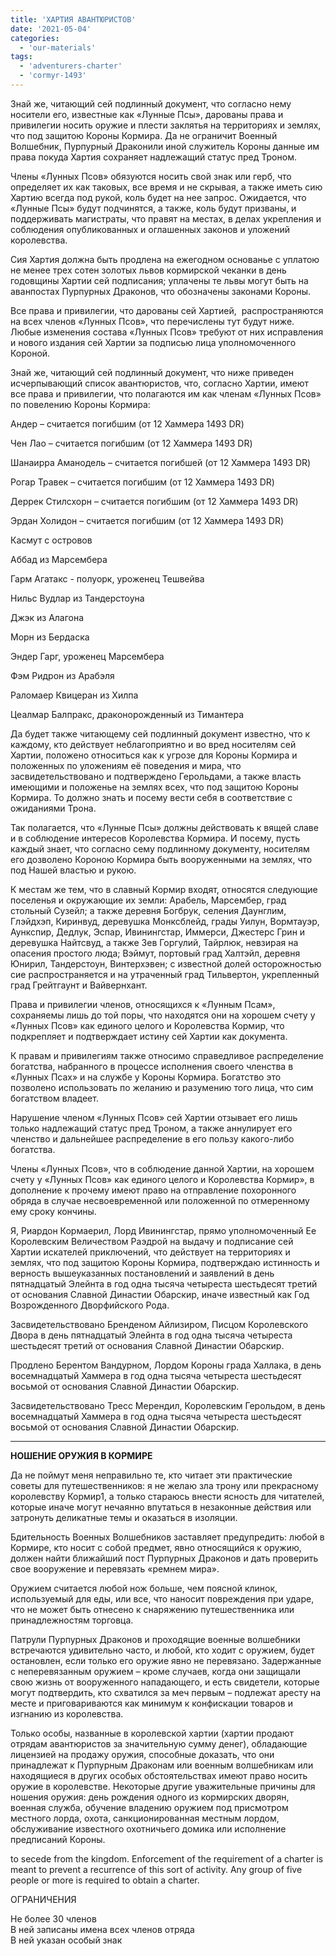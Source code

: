 ```yaml
---
title: 'ХАРТИЯ АВАНТЮРИСТОВ'
date: '2021-05-04'
categories:
  - 'our-materials'
tags:
  - 'adventurers-charter'
  - 'cormyr-1493'
---
```


Знай же, читающий сей подлинный документ, что согласно нему носители его, известные как «Лунные Псы», дарованы права и привилегии носить оружие и плести заклятья на территориях и землях, что под защитою Короны Кормира. Да не ограничит Военный Волшебник, Пурпурный Драконили иной служитель Короны данные им права покуда Хартия сохраняет надлежащий статус пред Троном.

Члены «Лунных Псов» обязуются носить свой знак или герб, что определяет их как таковых, все время и не скрывая, а также иметь сию Хартию всегда под рукой, коль будет на нее запрос. Ожидается, что «Лунные Псы» будут подчинятся, а также, коль будут призваны, и поддерживать магистраты, что правят на местах, в делах укрепления и соблюдения опубликованных и оглашенных законов и уложений королевства.

Сия Хартия должна быть продлена на ежегодном основанье с уплатою не менее трех сотен золотых львов кормирской чеканки в день годовщины Хартии сей подписания; уплачены те львы могут быть на аванпостах Пурпурных Драконов, что обозначены законами Короны.

Все права и привилегии, что дарованы сей Хартией,  распространяются на всех членов «Лунных Псов», что перечислены тут будут ниже. Любые изменения состава «Лунных Псов» требуют от них исправления и нового издания сей Хартии за подписью лица уполномоченного Короной.

Знай же, читающий сей подлинный документ, что ниже приведен исчерпывающий список авантюристов, что, согласно Хартии, имеют все права и привилегии, что полагаются им как членам «Лунных Псов» по повелению Короны Кормира:

Андер – считается погибшим (от 12 Хаммера 1493 DR)

Чен Лао – считается погибшим (от 12 Хаммера 1493 DR)

Шанаирра Аманодель – считается погибшей (от 12 Хаммера 1493 DR)

Рогар Травек – считается погибшим (от 12 Хаммера 1493 DR)

Деррек Стилсхорн – считается погибшим (от 12 Хаммера 1493 DR)

Эрдан Холидон – считается погибшим (от 12 Хаммера 1493 DR)

Касмут с островов

Аббад из Марсембера

Гарм Агатакс - полуорк, уроженец Тешвейва

Нильс Вудлар из Тандерстоуна

Джэк из Алагона

Морн из Бердаска

Эндер Гарг, уроженец Марсембера

Фэм Ридрон из Арабэля

Раломаер Квицеран из Хилпа

Цеалмар Балпракс, драконорожденный из Тимантера

Да будет также читающему сей подлинный документ известно, что к каждому, кто действует неблагоприятно и во вред носителям сей Хартии, положено относиться как к угрозе для Короны Кормира и положенных по уложениям её поведения и мира, что засвидетельствовано и подтверждено Герольдами, а также власть имеющими и положенье на землях всех, что под защитою Короны Кормира. То должно знать и посему вести себя в соответствие с ожиданиями Трона.

Так полагается, что «Лунные Псы» должны действовать к вящей славе и в соблюдение интересов Королевства Кормира. И посему, пусть каждый знает, что согласно сему подлинному документу, носителям его дозволено Короною Кормира быть вооруженными на землях, что под Нашей властью и рукою.

К местам же тем, что в славный Кормир входят, относятся следующие поселенья и окружающие их земли: Арабель, Марсембер, град стольный Сузейл; а также деревня Богбрук, селения Даунглим, Глэйдхэп, Киринвуд, деревушка Монксблейд, грады Уилун, Вормтауэр, Аункспир, Дедлук, Эспар, Ивинингстар, Иммерси, Джестерс Грин и деревушка Найтсвуд, а также Зев Горгулий, Тайрлюк, невзирая на опасения простого люда; Вэймут, портовый град Халтэйл, деревня Юнирил, Тандерстоун, Винтерхэвен; с известной долей осторожностью сие распространяется и на утраченный град Тильвертон, укрепленный град Грейтгаунт и Вайвернхант.

Права и привилегии членов, относящихся к «Лунным Псам», сохраняемы лишь до той поры, что находятся они на хорошем счету у «Лунных Псов» как единого целого и Королевства Кормир, что подкрепляет и подтверждает истину сей Хартии как документа.

К правам и привилегиям также относимо справедливое распределение богатства, набранного в процессе исполнения своего членства в «Лунных Псах» и на службе у Короны Кормира. Богатство это позволено использовать по желанию и разумению того лица, что сим богатством владеет.

Нарушение членом «Лунных Псов» сей Хартии отзывает его лишь только надлежащий статус пред Троном, а также аннулирует его членство и дальнейшее распределение в его пользу какого-либо богатства.

Члены «Лунных Псов», что в соблюдение данной Хартии, на хорошем счету у «Лунных Псов» как единого целого и Королевства Кормир», в дополнение к прочему имеют право на отправление похоронного обряда в случае несвоевременной или положенной по отмеренному ему сроку кончины.

Я, Риардон Кормаерил, Лорд Ивинингстар, прямо уполномоченный Ее Королевским Величеством Раэдрой на выдачу и подписание сей Хартии искателей приключений, что действует на территориях и землях, что под защитою Короны Кормира, подтверждаю истинность и верность вышеуказанных постановлений и заявлений в день пятнадцатый Элейнта в год одна тысяча четыреста шестьдесят третий от основания Славной Династии Обарскир, иначе известный как Год Возрожденного Дворфийского Рода.

Засвидетельствовано Бренденом Айлизиром, Писцом Королевского Двора в день пятнадцатый Элейнта в год одна тысяча четыреста шестьдесят третий от основания Славной Династии Обарскир.

Продлено Берентом Вандурном, Лордом Короны града Халлака, в день восемнадцатый Хаммера в год одна тысяча четыреста шестьдесят восьмой от основания Славной Династии Обарскир.

Засвидетельствовано Тресс Мерендил, Королевским Герольдом, в день восемнадцатый Хаммера в год одна тысяча четыреста шестьдесят восьмой от основания Славной Династии Обарскир.

---

**НОШЕНИЕ ОРУЖИЯ В КОРМИРЕ**

Да не поймут меня неправильно те, кто читает эти практические советы для путешественников: я не желаю зла трону или прекрасному королевству Кормир1, а только стараюсь внести ясность для читателей, которые иначе могут нечаянно впутаться в незаконные действия или затронуть деликатные темы и оказаться в изоляции.

Бдительность Военных Волшебников заставляет предупредить: любой в Кормире, кто носит с собой предмет, явно относящийся к оружию, должен найти ближайший пост Пурпурных Драконов и дать проверить свое вооружение и перевязать «ремнем мира».

Оружием считается любой нож больше, чем поясной клинок, используемый для еды, или все, что наносит повреждения при ударе, что не может быть отнесено к снаряжению путешественника или принадлежностям торговца.

Патрули Пурпурных Драконов и проходящие военные волшебники встречаются удивительно часто, и любой, кто ходит с оружием, будет остановлен, если только его оружие явно не перевязано. Задержанные с неперевязанным оружием – кроме случаев, когда они защищали свою жизнь от вооруженного нападающего, и есть свидетели, которые могут подтвердить, кто схватился за меч первым – подлежат аресту на месте и приговариваются как минимум к конфискации товаров и изгнанию из королевства.

Только особы, названные в королевской хартии (хартии продают отрядам авантюристов за значительную сумму денег), обладающие лицензией на продажу оружия, способные доказать, что они принадлежат к Пурпурным Драконам или военным волшебникам или находящиеся в других особых обстоятельствах имеют право носить оружие в королевстве. Некоторые другие уважительные причины для ношения оружия: день рождения одного из кормирских дворян, военная служба, обучение владению оружием под присмотром местного лорда, охота, санкционированная местным лордом, обслуживание известного охотничьего домика или исполнение предписаний Короны.

to secede from the kingdom. Enforcement of the requirement of a charter is meant to prevent a recurrence of this sort of activity. Any group of five people or more is required to obtain a charter.

ОГРАНИЧЕНИЯ

Не более 30 членов  
В ней записаны имена всех членов отряда  
В ней указан особый знак
